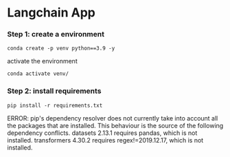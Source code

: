 # Langchain App

###  Step 1: create a environment
```
conda create -p venv python==3.9 -y
```
activate the environment
```
conda activate venv/
```
### Step 2: install requirements
```
pip install -r requirements.txt
```

ERROR: pip's dependency resolver does not currently take into account all the packages that are installed. This behaviour is the source of 
the following dependency conflicts.
datasets 2.13.1 requires pandas, which is not installed.
transformers 4.30.2 requires regex!=2019.12.17, which is not installed.